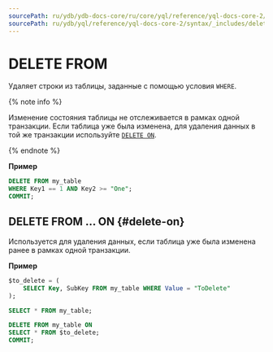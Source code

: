 ```yaml
---
sourcePath: ru/ydb/ydb-docs-core/ru/core/yql/reference/yql-docs-core-2/syntax/_includes/delete.md
sourcePath: ru/ydb/yql/reference/yql-docs-core-2/syntax/_includes/delete.md
---
```

# DELETE FROM

Удаляет строки из таблицы, заданные с помощью условия `WHERE`.

{% note info %}

Изменение состояния таблицы не отслеживается в рамках одной транзакции. Если таблица уже была изменена, для удаления данных в той же транзакции используйте [`DELETE ON`](#delete-on).

{% endnote %}

**Пример**

```sql
DELETE FROM my_table 
WHERE Key1 == 1 AND Key2 >= "One";
COMMIT;
```

## DELETE FROM ... ON {#delete-on}

Используется для удаления данных, если таблица уже была изменена ранее в рамках одной транзакции.

**Пример**

```sql
$to_delete = (
    SELECT Key, SubKey FROM my_table WHERE Value = "ToDelete"
);

SELECT * FROM my_table;

DELETE FROM my_table ON 
SELECT * FROM $to_delete;
COMMIT;
```
